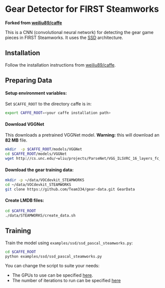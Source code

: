 # Gear Detector for FIRST Steamworks

**Forked from [weiliu89/caffe](https://github.com/weiliu89/caffe/tree/ssd/)**

This is a CNN (convolutional neural network) for detecting the gear game pieces in FIRST Steamworks. It uses the [SSD](https://arxiv.org/abs/1512.02325) architecture.

## Installation

Follow the installation instructions from [weiliu89/caffe](https://github.com/weiliu89/caffe/tree/ssd/#installation).

## Preparing Data

#### Setup environment variables:

Set `$CAFFE_ROOT` to the directory caffe is in:
```sh
export CAFFE_ROOT=<your caffe installation path>
```

#### Download VGGNet

This downloads a pretrained VGGNet model. **Warning:** this will download an **82 MB** file.

```sh
mkdir  -p $CAFFE_ROOT/models/VGGNet
cd $CAFFE_ROOT/models/VGGNet
wget http://cs.unc.edu/~wliu/projects/ParseNet/VGG_ILSVRC_16_layers_fc_reduced.caffemodel
```

#### Download the gear training data:

```sh
mkdir -p ~/data/VOCdevkit_STEAMWORKS
cd ~/data/VOCdevkit_STEAMWORKS
git clone https://github.com/Team334/gear-data.git GearData
```

#### Create LMDB files:
```sh
cd $CAFFE_ROOT
./data/STEAMWORKS/create_data.sh
```

## Training

Train the model using `examples/ssd/ssd_pascal_steamworks.py`:

```sh
cd $CAFFE_ROOT
python examples/ssd/ssd_pascal_steamworks.py
```

You can change the script to suite your needs:
- The GPUs to use can be specified [here](https://github.com/Team334/gear-detector/blob/450c6132dd7cfa514c46e71051c8cccb0623a4a8/examples/ssd/ssd_pascal_steamworks.py#L332).
- The number of iterations to run can be specified [here](https://github.com/Team334/gear-detector/blob/450c6132dd7cfa514c46e71051c8cccb0623a4a8/examples/ssd/ssd_pascal_steamworks.py#L374)

